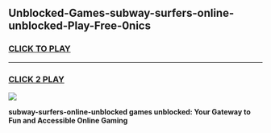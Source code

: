 
## Unblocked-Games-subway-surfers-online-unblocked-Play-Free-0nics
<h3>
<a href="https://premium76.site?title=subway-surfers-online-unblocked&ref=18A1">CLICK TO PLAY</a></h3>
<hr>

<h3>
<a href="https://premium76.site?title=subway-surfers-online-unblocked&ref=18A1">CLICK 2 PLAY</a>
  
</h3>

<a href="https://premium76.site?title=subway-surfers-online-unblocked&ref=18A1"><img src="https://clearcache.store/games.png"></a>


**subway-surfers-online-unblocked games unblocked: Your Gateway to Fun and Accessible Online Gaming**
